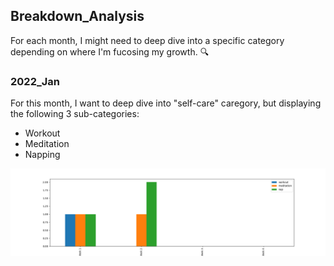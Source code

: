 ## Breakdown_Analysis
For each month, I might need to deep dive into a specific category depending on where I'm fucosing my growth. 🔍

### 2022_Jan
For this month, I want to deep dive into "self-care" caregory, but displaying the following 3 sub-categories:
- Workout
- Meditation
- Napping

![img](https://github.com/krystinli/Time_Management/blob/main/img/2022_Jan_Tracking.png)
